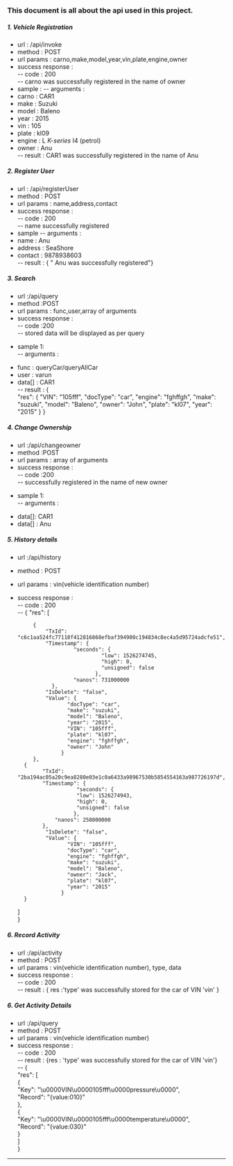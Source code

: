 ### This document is all about the api used in this project.  

##### 1. Vehicle Registration

* url : /api/invoke
* method : POST
*  url params : carno,make,model,year,vin,plate,engine,owner
* success response :  
-- code : 200   
-- carno was successfully registered in the name of owner  
*  sample :
-- arguments :
* carno : CAR1
* make : Suzuki
* model : Baleno
* year : 2015
* vin : 105
* plate : kl09
* engine : L _K-series_ I4 (petrol)
* owner : Anu  
-- result : CAR1 was successfully registered in the name of Anu

##### 2. Register User

* url : /api/registerUser
* method : POST
* url params : name,address,contact
* success response :  
-- code : 200  
-- name successfully registered
* sample
-- arguments :
* name : Anu
* address : SeaShore
* contact : 9878938603  
-- result : { " Anu was successfully registered"}

##### 3. Search

* url :/api/query
*  method :POST
*  url params : func,user,array of arguments
*  success response :  
-- code :200  
-- stored data will be displayed as per query
- sample 1:  
-- arguments :
*   func : queryCar/queryAllCar
*	user : varun
*	data[] : CAR1  
-- result : {  
    "res": {
        "VIN": "105fff",
        "docType": "car",
        "engine": "fghffgh",
        "make": "suzuki",
        "model": "Baleno",
        "owner": "John",
        "plate": "kl07",
        "year": "2015"
    }
}

##### 4. Change Ownership

* url :/api/changeowner
*  method :POST
*  url params : array of arguments  
*  success response :  
-- code :200  
-- successfully registered in the name of new owner
- sample 1:  
-- arguments :
*	data[]: CAR1
*	data[] : Anu

##### 5. History details

* url :/api/history  
*  method : POST  
*  url params : vin(vehicle identification number)   
*   success response :  
--  code : 200  
-- {
    "res": [  
   
             {   
                 "TxId": "c6c1aa524fc77118f412816868efbaf394900c194834c8ec4a5d95724adcfe51",   
                 "Timestamp": {   
                          "seconds": {  
                                   "low": 1526274745,  
                                   "high": 0,  
                                   "unsigned": false  
                                 },  
                          "nanos": 731000000  
                   },  
                 "IsDelete": "false",  
                 "Value": {  
                        "docType": "car",  
                        "make": "suzuki",  
                        "model": "Baleno",  
                        "year": "2015",  
                        "VIN": "105fff",  
                        "plate": "kl07",  
                        "engine": "fghffgh",  
                        "owner": "John"  
                      }  
             },  
          {  
                "TxId": "2ba194ac05a20c9ea8280e03e1c0a6433a98967530b5854554163a987726197d",  
                "Timestamp": {  
                           "seconds": {  
                           "low": 1526274943,  
                           "high": 0,  
                           "unsigned": false  
                          },  
                    "nanos": 258000000  
                },  
                 "IsDelete": "false",  
                 "Value": {  
                        "VIN": "105fff",  
                        "docType": "car",  
                        "engine": "fghffgh",  
                        "make": "suzuki",  
                        "model": "Baleno",  
                        "owner": "Jack",  
                        "plate": "kl07",  
                        "year": "2015"  
                      }  
          }  
       ]  
  }


##### 6. Record Activity

*  url :/api/activity
*  method : POST
*  url params : vin(vehicle identification number), type, data
*  success response :  
--  code : 200  
-- result : {  res :'type' was successfully stored for the car of VIN 'vin'  }  

##### 6. Get Activity Details

*  url :/api/query
*  method : POST
*  url params : vin(vehicle identification number)
*  success response :  
--  code : 200  
-- result : {res : 'type' was successfully stored for the car of VIN 'vin'}    
-- {  
"res": [  
{    
	"Key": "\u0000VIN\u0000105fff\u0000pressure\u0000",  
	"Record": "{value:010}"  
},  
{  
	"Key": "\u0000VIN\u0000105fff\u0000temperature\u0000",  
	"Record": "{value:030}"  
}  
]  
}  
----
